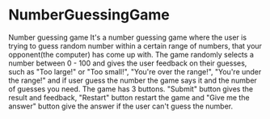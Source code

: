 # NumberGuessingGame
Number guessing game
It's a number guessing game where the user is trying to guess random number within a certain range of numbers, that your opponent(the computer) has come up with. 
The game randomly selects a number between 0 - 100 and gives the user feedback on their guesses, such as "Too large!" or "Too small!", "You're over the range!", "You're under the range!" and if user guess the number the game says it and the number of guesses you need.
The game has 3 buttons. "Submit" button gives the result and feedback, "Restart" button restart the game and "Give me the answer" button give the answer if the user can't guess the number.
